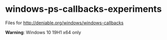 # windows-ps-callbacks-experiments

Files for http://deniable.org/windows/windows-callbacks

**Warning**: Windows 10 19H1 x64 only
